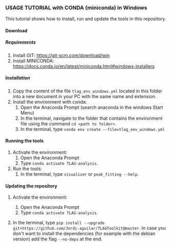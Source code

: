 ### USAGE TUTORIAL with CONDA (miniconda) in Windows

This tutorial shows how to install, run and update the tools in this repository. 

#### Download

##### Requirements
1. Install GIT: https://git-scm.com/download/win
2. Install MINICONDA: https://docs.conda.io/en/latest/miniconda.html#windows-installers

##### Installation
1. Copy the content of the file `tlag_env_windows.yml` located in this folder into a new document in your PC with the same name and extension.
2. Install the environment with conda:
    1. Open the Anaconda Prompt (search anaconda in the windows Start Menu)
    2. In the terminal, navigate to the folder that contains the environment file using the command `cd <path to folder>`.
    3. In the terminal, type `conda env create --file=tlag_env_windows.yml`


#### Running the tools

1. Activate the environment:
    1. Open the Anaconda Prompt
    2. Type `conda activate TLAG-analysis`.
2. Run the tools:
    1. In the terminal, type `visualizer` or `peak_fitting --help`.

#### Updating the repository

1. Activate the environment:
    1. Open the Anaconda Prompt
    2. Type `conda activate TLAG-analysis`.

2. In the terminal, type `pip install --upgrade git+https://github.com/Jordi-aguilar/TLAGToolkit@master`. In case you don't want to install the dependencies (for example with the debian version) add the flag `--no-deps` at the end.
